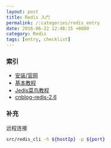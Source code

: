 ```yaml
---
layout: post
title: Redis 入门
permalink: /:categories/redis_entry
date: 2016-06-22 12:48:15 +0800
category: Redis
tags: [entry, checklist]
---
```


### 索引

* [安装/官网](http://redis.io/download)
* [基本教程](http://www.yiibai.com/redis/redis_environment.html)
* [Jedis菜鸟教程](http://www.runoob.com/redis/redis-java.html)
* [cnblog-redis-2.6](http://www.cnblogs.com/edisonfeng/p/3571870.html)

### 补充

远程连接

```bash
src/redis_cli -h ${hostIp} -p ${port}
```
